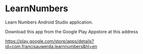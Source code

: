 # LearnNumbers
Learn Numbers Android Studio application.

Download this app from the Google Play Appstore at this address

https://play.google.com/store/apps/details?id=com.francisauwerda.learnnumbers&hl=en
